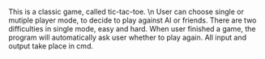 This is a classic game, called tic-tac-toe. \n
User can choose single or mutiple player mode, to decide to play against AI or friends.
There are two difficulties in single mode, easy and hard.
When user finished a game, the program will automatically ask user whether to play again.
All input and output take place in cmd.
